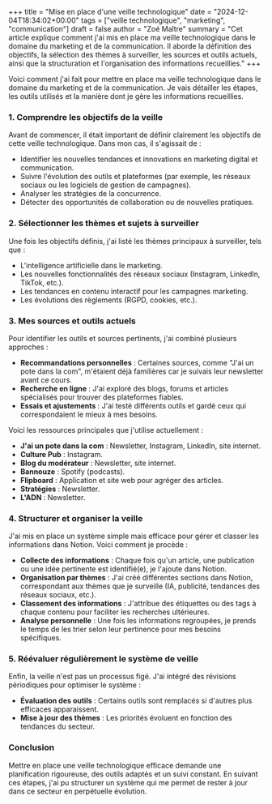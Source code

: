 +++
title = "Mise en place d'une veille technologique"
date = "2024-12-04T18:34:02+00:00"
tags = ["veille technologique", "marketing", "communication"]
draft = false
author = "Zoé Maître"
summary = "Cet article explique comment j'ai mis en place ma veille technologique dans le domaine du marketing et de la communication. Il aborde la définition des objectifs, la sélection des thèmes à surveiller, les sources et outils actuels, ainsi que la structuration et l'organisation des informations recueillies."
+++

Voici comment j'ai fait pour mettre en place ma veille technologique dans le domaine du marketing et de la communication. Je vais détailler les étapes, les outils utilisés et la manière dont je gère les informations recueillies.

### 1. Comprendre les objectifs de la veille

Avant de commencer, il était important de définir clairement les objectifs de cette veille technologique. Dans mon cas, il s'agissait de :

- Identifier les nouvelles tendances et innovations en marketing digital et communication.
- Suivre l'évolution des outils et plateformes (par exemple, les réseaux sociaux ou les logiciels de gestion de campagnes).
- Analyser les stratégies de la concurrence.
- Détecter des opportunités de collaboration ou de nouvelles pratiques.

### 2. Sélectionner les thèmes et sujets à surveiller

Une fois les objectifs définis, j'ai listé les thèmes principaux à surveiller, tels que :

- L'intelligence artificielle dans le marketing.
- Les nouvelles fonctionnalités des réseaux sociaux (Instagram, LinkedIn, TikTok, etc.).
- Les tendances en contenu interactif pour les campagnes marketing.
- Les évolutions des règlements (RGPD, cookies, etc.).

### 3. Mes sources et outils actuels

Pour identifier les outils et sources pertinents, j'ai combiné plusieurs approches :

- **Recommandations personnelles** : Certaines sources, comme "J'ai un pote dans la com", m'étaient déjà familières car je suivais leur newsletter avant ce cours.
- **Recherche en ligne** : J'ai exploré des blogs, forums et articles spécialisés pour trouver des plateformes fiables.
- **Essais et ajustements** : J'ai testé différents outils et gardé ceux qui correspondaient le mieux à mes besoins.

Voici les ressources principales que j'utilise actuellement :

- **J'ai un pote dans la com** : Newsletter, Instagram, LinkedIn, site internet.
- **Culture Pub** : Instagram.
- **Blog du modérateur** : Newsletter, site internet.
- **Bannouze** : Spotify (podcasts).
- **Flipboard** : Application et site web pour agréger des articles.
- **Stratégies** : Newsletter.
- **L'ADN** : Newsletter.

### 4. Structurer et organiser la veille

J'ai mis en place un système simple mais efficace pour gérer et classer les informations dans Notion. Voici comment je procède :

- **Collecte des informations** : Chaque fois qu'un article, une publication ou une idée pertinente est identifié(e), je l'ajoute dans Notion.
- **Organisation par thèmes** : J'ai créé différentes sections dans Notion, correspondant aux thèmes que je surveille (IA, publicité, tendances des réseaux sociaux, etc.).
- **Classement des informations** : J'attribue des étiquettes ou des tags à chaque contenu pour faciliter les recherches ultérieures.
- **Analyse personnelle** : Une fois les informations regroupées, je prends le temps de les trier selon leur pertinence pour mes besoins spécifiques.

### 5. Réévaluer régulièrement le système de veille

Enfin, la veille n'est pas un processus figé. J'ai intégré des révisions périodiques pour optimiser le système :

- **Évaluation des outils** : Certains outils sont remplacés si d'autres plus efficaces apparaissent.
- **Mise à jour des thèmes** : Les priorités évoluent en fonction des tendances du secteur.

### Conclusion

Mettre en place une veille technologique efficace demande une planification rigoureuse, des outils adaptés et un suivi constant. En suivant ces étapes, j'ai pu structurer un système qui me permet de rester à jour dans ce secteur en perpétuelle évolution.